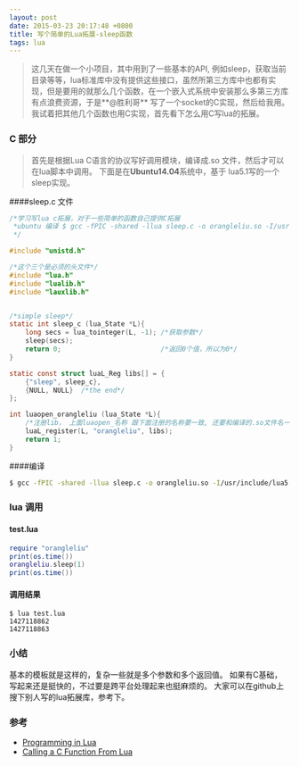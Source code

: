 ```yaml
---
layout: post
date: 2015-03-23 20:17:48 +0800
title: 写个简单的Lua拓展-sleep函数
tags: lua
---
```


> 这几天在做一个小项目，其中用到了一些基本的API, 例如sleep，获取当前目录等等，lua标准库中没有提供这些接口，虽然所第三方库中也都有实现，但是要用的就那么几个函数，在一个嵌入式系统中安装那么多第三方库有点浪费资源，于是**@胜利哥** 写了一个socket的C实现，然后给我用。我试着把其他几个函数也用C实现，首先看下怎么用C写lua的拓展。

### C 部分
> 首先是根据Lua C语言的协议写好调用模块，编译成.so 文件，然后才可以在lua脚本中调用。 下面是在**Ubuntu14.04**系统中，基于 lua5.1写的一个sleep实现。

####sleep.c 文件

```c
/*学习写lua c拓展，对于一些简单的函数自己提供C拓展
 *ubuntu 编译 $ gcc -fPIC -shared -llua sleep.c -o orangleliu.so -I/usr/include/lua5.1 -std=gnu99
 */

#include "unistd.h"

/*这个三个是必须的头文件*/
#include "lua.h"
#include "lualib.h"
#include "lauxlib.h"


/*simple sleep*/
static int sleep_c (lua_State *L){
    long secs = lua_tointeger(L, -1); /*获取参数*/
    sleep(secs);
    return 0;                         /*返回0个值，所以为0*/
}

static const struct luaL_Reg libs[] = {
    {"sleep", sleep_c},
    {NULL, NULL}  /*the end*/
};

int luaopen_orangleliu (lua_State *L){
    /*注册lib， 上面luaopen_名称 跟下面注册的名称要一致, 还要和编译的.so文件名一致*/
    luaL_register(L, "orangleliu", libs);
    return 1;
}
```

####编译

```bash
$ gcc -fPIC -shared -llua sleep.c -o orangleliu.so -I/usr/include/lua5.1 -std=gnu99
```

### lua 调用

#### test.lua

```lua
require "orangleliu"
print(os.time())
orangleliu.sleep(1)
print(os.time())
```

#### 调用结果

```
$ lua test.lua
1427118862
1427118863
```
### 小结

基本的模板就是这样的，复杂一些就是多个参数和多个返回值。 如果有C基础，写起来还是挺快的，不过要是跨平台处理起来也挺麻烦的。
大家可以在github上搜下别人写的lua拓展库，参考下。

### 参考
+ [Programming in Lua](http://www.lua.org/pil/26.1.html)
+ [Calling a C Function From Lua](http://www.troubleshooters.com/codecorn/lua/lua_lua_calls_c.htm#_Make_an_msleep_Function)














